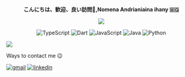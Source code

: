 <p align=center>
  <strong >こんにちは、歓迎、良い訪問👋,Nomena Andrianiaina ihany 🇲🇬</strong>
</p>

<p align=center>
  <img src='https://readme-typing-svg.herokuapp.com?font=product+sans&color=F252E2&center=true&lines=Passionate+coder%2C+bugs+are+fun%21&size=18'>
</p>

<p align='center'>
  <img alt='TypeScript' src='https://img.shields.io/badge/TypeScript-F252E2?style=for-the-badge&logo=typescript&logoColor=white'/>
  <img alt='Dart' src='https://img.shields.io/badge/Dart-F252E2?style=for-the-badge&logo=dart&logoColor=white'/>
  <img alt='JavaScript' src='https://img.shields.io/badge/JavaScript-7C3AED?style=for-the-badge&logo=javascript&logoColor=white'/>
  <img alt='Java' src='https://img.shields.io/badge/Java-7C3AED?style=for-the-badge&logo=java&logoColor=white'/>
  <img alt='Python' src='https://img.shields.io/badge/Python-7C3AED?style=for-the-badge&logo=python&logoColor=white'/>
</p>
<img src="https://capsule-render.vercel.app/api?type=waving&color=0:F252E2,100:7C3AED&fontColor=dedede&height=160&section=footer&text=Misaotra%20nitsidika...%20&fontSize=20" />

Ways to contact me 😉
<p align="center">

<a href="mailto:fanomezantsoanomenandrianiaina@gmail.com"><img src="https://img.shields.io/badge/Gmail-7C3AED?style=for-the-badge&logo=gmail&logoColor=white" alt="gmail"/></a>
<a href="https://www.linkedin.com/in/andrianiaina-fanomezantsoa-nomena-09b3a8267"><img src="https://img.shields.io/badge/LinkedIn-F252E2?style=for-the-badge&logo=linkedin&logoColor=white" alt="linkedin"/></a>

</p>
